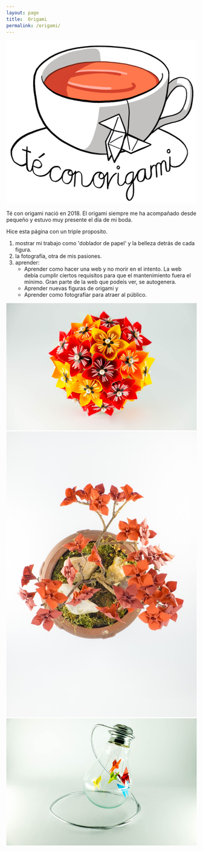 ```yaml
---
layout: page
title:  Origami
permalink: /origami/
---
```


![Te con origami](logo_tco.png#centerme-w200)

Té con origami nació en 2018. El origami siempre me ha acompañado desde pequeño y estuvo muy presente el día de mi boda.

Hice esta página con un triple proposito. 
1. mostrar mi trabajo como 'doblador de papel' y la belleza detrás de
cada figura. 
2. la fotografía, otra de mis pasiones.
3. aprender: 
   - Aprender como hacer una web y no morir en el intento. La web debía cumplir ciertos 
   requisitos para que el mantenimiento fuera el mínimo. Gran parte de la web que podeís ver, se autogenera. 
   - Aprender nuevas figuras de origami y 
   - Aprender como fotografíar para atraer al público.


![](ramo.jpg#-w200) ![](bonsai.jpg#-w200) ![](bombilla.jpg#-w200) 
